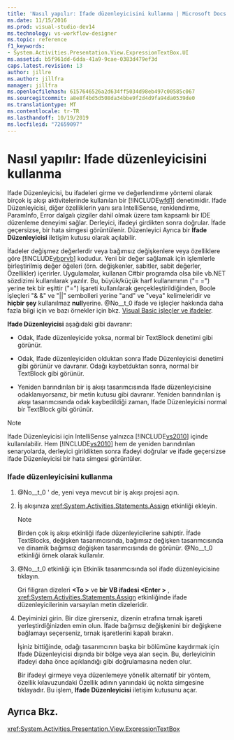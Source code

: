 ```yaml
---
title: 'Nasıl yapılır: Ifade düzenleyicisini kullanma | Microsoft Docs'
ms.date: 11/15/2016
ms.prod: visual-studio-dev14
ms.technology: vs-workflow-designer
ms.topic: reference
f1_keywords:
- System.Activities.Presentation.View.ExpressionTextBox.UI
ms.assetid: b5f961dd-6dda-41a9-9cae-0383d479ef3d
caps.latest.revision: 13
author: jillre
ms.author: jillfra
manager: jillfra
ms.openlocfilehash: 6157646526a2d634ff5034d98eb497c00585c067
ms.sourcegitcommit: a8e8f4bd5d508da34bbe9f2d4d9fa94da0539de0
ms.translationtype: MT
ms.contentlocale: tr-TR
ms.lasthandoff: 10/19/2019
ms.locfileid: "72659097"
---
```

# <a name="how-to-use-the-expression-editor"></a>Nasıl yapılır: Ifade düzenleyicisini kullanma
Ifade Düzenleyicisi, bu ifadeleri girme ve değerlendirme yöntemi olarak birçok iş akışı aktivitelerinde kullanılan bir [!INCLUDE[wfd1](../includes/wfd1-md.md)] denetimidir. Ifade Düzenleyicisi, diğer özelliklerin yanı sıra IntelliSense, renklendirme, ParamInfo, Error dalgalı çizgiler dahil olmak üzere tam kapsamlı bir IDE düzenleme deneyimi sağlar. Derleyici, ifadeyi girdikten sonra doğrular. İfade geçersizse, bir hata simgesi görüntülenir. Düzenleyici Ayrıca bir **Ifade Düzenleyicisi** iletişim kutusu olarak açılabilir.

 İfadeler değişmez değerlerdir veya bağımsız değişkenlere veya özelliklere göre [!INCLUDE[vbprvb](../includes/vbprvb-md.md)] kodudur. Yeni bir değer sağlamak için işlemlerle birleştirilmiş değer öğeleri (örn. değişkenler, sabitler, sabit değerler, Özellikler) içerirler. Uygulamalar, kullanan C#bir programda olsa bile vb.NET sözdizimi kullanılarak yazılır. Bu, büyük/küçük harf kullanımının ("= =") yerine tek bir eşittir ("=") işareti kullanılarak gerçekleştirildiğinden, Boole işleçleri "& &" ve "&#124;&#124;" sembolleri yerine "and" ve "veya" kelimeleridir ve **hiçbir şey** kullanılmaz **null**yerine. @No__t_0 ifade ve işleçler hakkında daha fazla bilgi için ve bazı örnekler için bkz. [Visual Basic işleçler ve ifadeler](http://go.microsoft.com/fwlink/?LinkId=186818).

 **Ifade Düzenleyicisi** aşağıdaki gibi davranır:

- Odak, Ifade düzenleyicide yoksa, normal bir TextBlock denetimi gibi görünür.

- Odak, Ifade düzenleyiciden olduktan sonra Ifade Düzenleyicisi denetimi gibi görünür ve davranır. Odağı kaybetduktan sonra, normal bir TextBlock gibi görünür.

- Yeniden barındırılan bir iş akışı tasarımcısında Ifade düzenleyicisine odaklanıyorsanız, bir metin kutusu gibi davranır. Yeniden barındırılan iş akışı tasarımcısında odak kaybedildiği zaman, Ifade Düzenleyicisi normal bir TextBlock gibi görünür.

> [!NOTE]
> Ifade Düzenleyicisi için IntelliSense yalnızca [!INCLUDE[vs2010](../includes/vs2010-md.md)] içinde kullanılabilir. Hem [!INCLUDE[vs2010](../includes/vs2010-md.md)] hem de yeniden barındırılan senaryolarda, derleyici girildikten sonra ifadeyi doğrular ve ifade geçersizse ifade Düzenleyicisi bir hata simgesi görüntüler.

### <a name="using-the-expression-editor"></a>Ifade düzenleyicisini kullanma

1. @No__t_0 ' de, yeni veya mevcut bir iş akışı projesi açın.

2. İş akışınıza <xref:System.Activities.Statements.Assign> etkinliği ekleyin.

    > [!NOTE]
    > Birden çok iş akışı etkinliği ifade düzenleyicilerine sahiptir. İfade TextBlocks, değişken tasarımcısında, bağımsız değişken tasarımcısında ve dinamik bağımsız değişken tasarımcısında de görünür. @No__t_0 etkinliği örnek olarak kullanılır.

3. @No__t_0 etkinliği için Etkinlik tasarımcısında sol ifade düzenleyicisine tıklayın.

     Gri filigran dizeleri **\<To >** ve **bir VB ifadesi \<Enter >** , <xref:System.Activities.Statements.Assign> etkinliğinde ifade düzenleyicilerinin varsayılan metin dizeleridir.

4. Deyiminizi girin. Bir dize girerseniz, dizenin etrafına tırnak işareti yerleştirdiğinizden emin olun. İfade bağımsız değişkenini bir değişkene bağlamayı seçerseniz, tırnak işaretlerini kapalı bırakın.

     İşiniz bittiğinde, odağı tasarımcının başka bir bölümüne kaydırmak için Ifade Düzenleyicisi dışında bir bölge veya alan seçin. Bu, derleyicinin ifadeyi daha önce açıklandığı gibi doğrulamasına neden olur.

     Bir ifadeyi girmeye veya düzenlemeye yönelik alternatif bir yöntem, özellik kılavuzundaki Özellik adının yanındaki üç nokta simgesine tıklayadır. Bu işlem, **Ifade Düzenleyicisi** iletişim kutusunu açar.

## <a name="see-also"></a>Ayrıca Bkz.
 <xref:System.Activities.Presentation.View.ExpressionTextBox>